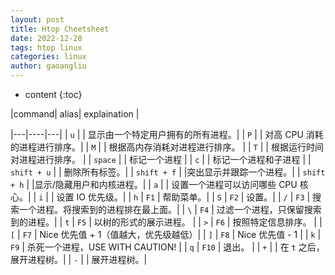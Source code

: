 ```yaml
---
layout: post
title: Htop Cheetsheet
date: 2022-12-28
tags: htop linux
categories: linux
author: gaoangliu
---
```

* content
{:toc}


|command| alias| explaination |



|---|----|---|
| `u` | | 显示由一个特定用户拥有的所有进程。| 
| `P` | | 对高 CPU 消耗的进程进行排序。| 
| `M` | | 根据高内存消耗对进程进行排序。 | 
| `T` | | 根据运行时间对进程进行排序。 | 
| `space` | | 标记一个进程 | 
| `c` | |  标记一个进程和子进程 | 
| `shift + u`  | | 删除所有标签。| 
| `shift + f`  | |突出显示并跟踪一个进程。| 
| `shift + h`  | |显示/隐藏用户和内核进程。| 
| `a`  | | 设置一个进程可以访问哪些 CPU 核心。| 
| `i`  | | 设置 IO 优先级。| 
| `h`  | `F1` | 帮助菜单。| 
| `S` | `F2` | 设置。|
| `/` | `F3` | 搜索一个进程。将搜索到的进程排在最上面。|
| `\` | `F4` | 过滤一个进程，只保留搜索到的进程。|
| `t` | `F5` | 以树的形式的展示进程。 | 
| `>` | `F6` | 按照特定信息排序。 |
| `[` | `F7` | Nice 优先值 + 1（值越大，优先级越低）|
| `]` | `F8` | Nice 优先值 - 1 |
| `k` | `F9` | 杀死一个进程，USE WITH CAUTION! |
| `q` | `F10` | 退出。 |
| `+` | | 在 `t` 之后，展开进程树。|
| `-` | | 展开进程树。|